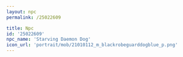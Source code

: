 ```yaml
---
layout: npc
permalink: /25022609

title: Npc
id: '25022609'
npc_name: 'Starving Daemon Dog'
icon_url: 'portrait/mob/21010112_m_blackrobeguarddogblue_p.png'
---
```

